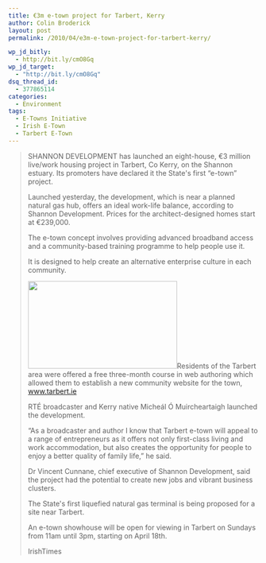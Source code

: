 ```yaml
---
title: €3m e-town project for Tarbert, Kerry
author: Colin Broderick
layout: post
permalink: /2010/04/e3m-e-town-project-for-tarbert-kerry/

wp_jd_bitly:
  - http://bit.ly/cmO8Gq
wp_jd_target:
  - "http://bit.ly/cmO8Gq"
dsq_thread_id:
  - 377865114
categories:
  - Environment
tags:
  - E-Towns Initiative
  - Irish E-Town
  - Tarbert E-Town
---
```

> SHANNON DEVELOPMENT has launched an eight-house, €3 million live/work housing project in Tarbert, Co Kerry, on the Shannon estuary. Its promoters have declared it the State's first “e-town” project.
> 
> Launched yesterday, the development, which is near a planned natural gas hub, offers an ideal work-life balance, according to Shannon Development. Prices for the architect-designed homes start at €239,000.
> 
> The e-town concept involves providing advanced broadband access and a community-based training programme to help people use it.
> 
> It is designed to help create an alternative enterprise culture in each community.
> 
> [<img class="alignleft size-medium wp-image-536" title="Tarbert E-Town Brochure" src="{{site.baseurl}}/wp-content/uploads/2010/04/tarbert-etown-300x176.jpg" alt="" width="300" height="176" />][1]Residents of the Tarbert area were offered a free three-month course in web authoring which allowed them to establish a new community website for the town, www.tarbert.ie
> 
> RTÉ broadcaster and Kerry native Micheál Ó Muircheartaigh launched the development.
> 
> “As a broadcaster and author I know that Tarbert e-town will appeal to a range of entrepreneurs as it offers not only first-class living and work accommodation, but also creates the opportunity for people to enjoy a better quality of family life,” he said.
> 
> Dr Vincent Cunnane, chief executive of Shannon Development, said the project had the potential to create new jobs and vibrant business clusters.
> 
> The State's first liquefied natural gas terminal is being proposed for a site near Tarbert.
> 
> An e-town showhouse will be open for viewing in Tarbert on Sundays from 11am until 3pm, starting on April 18th.
> 
> IrishTimes



 [1]: {{site.baseurl}}/wp-content/uploads/2010/04/tarbert-etown.jpg